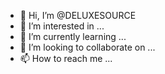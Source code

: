 - 👋 Hi, I’m @DELUXESOURCE
- 👀 I’m interested in ...
- 🌱 I’m currently learning ...
- 💞️ I’m looking to collaborate on ...
- 📫 How to reach me ...

<!---
DELUXESOURCE/DELUXESOURCE is a ✨ special ✨ repository because its `README.md` (this file) appears on your GitHub profile.
You can click the Preview link to take a look at your changes.
--->

